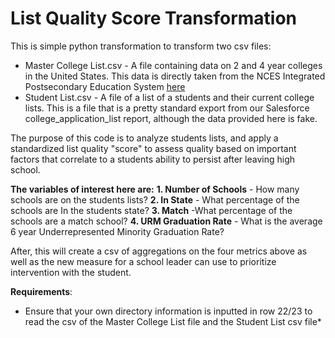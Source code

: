 
# List Quality Score Transformation
This is simple python transformation to transform two csv files: 

 - Master College List.csv - A file containing data on 2 and 4 year colleges in the United States. This data is directly taken from the NCES Integrated Postsecondary Education System [here](https://nces.ed.gov/ipeds/use-the-data)
 - Student List.csv - A file of a list of a students and their current college lists. This is a file that is a pretty standard export from our Salesforce college_application_list report, although the data provided here is fake. 

The purpose of this code is to analyze students lists, and apply a standardized list quality "score" to assess quality based on important factors that correlate to a students ability to persist after leaving high school. 

**The variables of interest here are:** 
 **1. Number of Schools** - How many schools are on the students lists?
 **2. In State** - What percentage of the schools are In the students state? 
 **3. Match**  -What percentage of the schools are a match school?
 **4. URM Graduation Rate** - What is the average 6 year Underrepresented Minority Graduation Rate?

After, this will create a csv of aggregations on the four metrics above as well as the new measure for a school leader can use to prioritize intervention with the student. 

**Requirements**:
- Ensure that your own directory information is inputted in row 22/23 to read the csv of the Master College List file and the Student List csv file*
